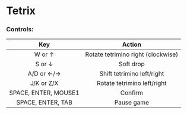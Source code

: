# Tetrix

### Controls:
|Key|Action|
|:-:|:------:|
|W or ↑| Rotate tetrimino right (clockwise) |
|S or ↓| Soft drop |
|A/D or ←/→| Shift tetrimino left/right |
|J/K or Z/X| Rotate tetrimino left/right|
|SPACE, ENTER, MOUSE1| Confirm |
|SPACE, ENTER, TAB| Pause game |

